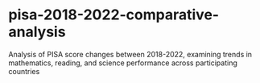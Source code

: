 # pisa-2018-2022-comparative-analysis
Analysis of PISA score changes between 2018-2022, examining trends in mathematics, reading, and science performance across participating countries
